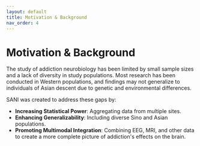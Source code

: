 ```yaml
---
layout: default
title: Motivation & Background
nav_order: 4
---
```


# Motivation & Background

<!-- TODO: Expand on the scientific and clinical motivation for SANI. -->

The study of addiction neurobiology has been limited by small sample sizes and a lack of diversity in study populations. Most research has been conducted in Western populations, and findings may not generalize to individuals of Asian descent due to genetic and environmental differences.

SANI was created to address these gaps by:
-   **Increasing Statistical Power**: Aggregating data from multiple sites.
-   **Enhancing Generalizability**: Including diverse Sino and Asian populations.
-   **Promoting Multimodal Integration**: Combining EEG, MRI, and other data to create a more complete picture of addiction's effects on the brain.
